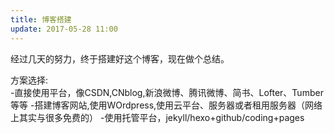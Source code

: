 ```yaml
---
title: 博客搭建
update: 2017-05-28 11:00
---
```



经过几天的努力，终于搭建好这个博客，现在做个总结。  

方案选择:  
-直接使用平台，像CSDN,CNblog,新浪微博、腾讯微博、简书、Lofter、Tumber等等 
-搭建博客网站,使用WOrdpress,使用云平台、服务器或者租用服务器（网络上其实与很多免费的）
-使用托管平台，jekyll/hexo+github/coding+pages
